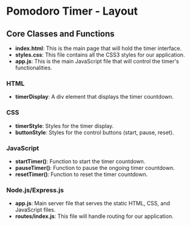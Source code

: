 # Pomodoro Timer - Layout

## Core Classes and Functions

- **index.html**: This is the main page that will hold the timer interface.
- **styles.css**: This file contains all the CSS3 styles for our application.
- **app.js**: This is the main JavaScript file that will control the timer's functionalities.

### HTML
- **timerDisplay**: A div element that displays the timer countdown.

### CSS
- **timerStyle**: Styles for the timer display.
- **buttonStyle**: Styles for the control buttons (start, pause, reset).

### JavaScript
- **startTimer()**: Function to start the timer countdown.
- **pauseTimer()**: Function to pause the ongoing timer countdown.
- **resetTimer()**: Function to reset the timer countdown.

### Node.js/Express.js
- **app.js**: Main server file that serves the static HTML, CSS, and JavaScript files.
- **routes/index.js**: This file will handle routing for our application.
